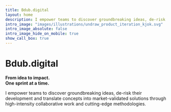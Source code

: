 ```yaml
---
title: Bdub.digital
layout: home
description: I empower teams to discover groundbreaking ideas, de-risk their development and translate concepts into market-validated solutions through high-intensity collaborative work and cutting-edge methodologies.
intro_image: "images/illustrations/undraw_product_iteration_kjok.svg"
intro_image_absolute: false
intro_image_hide_on_mobile: true
show_call_box: true
---
```


# Bdub.digital
**From idea to impact.**\
**One sprint at a time.**

I empower teams to discover groundbreaking ideas, de-risk their development and translate concepts into market-validated solutions through high-intensity collaborative work and cutting-edge methodologies.

